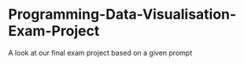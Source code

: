 # Programming-Data-Visualisation-Exam-Project

A look at our final exam project based on a given prompt

